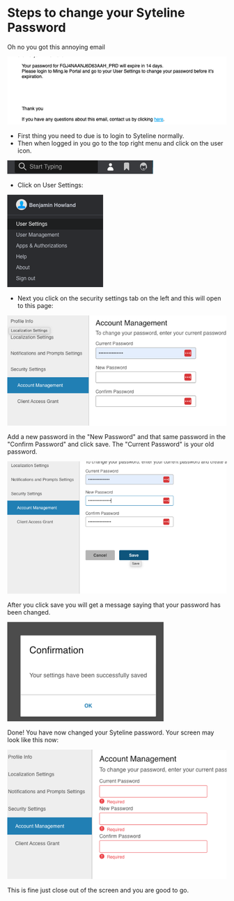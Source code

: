 # Steps to change your Syteline Password
Oh no you got this annoying email 

![Email](https://raw.githubusercontent.com/Karavan-Trailers/How-To-Sheets/main/img/ChangeSytelinePassword/email.png)

+ First thing you need to due is to login to Syteline normally.
+ Then when logged in you go to the top right menu and click on the user icon.

![Top Right Menu](https://raw.githubusercontent.com/Karavan-Trailers/How-To-Sheets/main/img/ChangeSytelinePassword/topRightMenu.png)

+ Click on User Settings:

![Settings](https://raw.githubusercontent.com/Karavan-Trailers/How-To-Sheets/main/img/ChangeSytelinePassword/user.png)

+ Next you click on the security settings tab on the left and this will open to this page:

![Security Settings](https://raw.githubusercontent.com/Karavan-Trailers/How-To-Sheets/main/img/ChangeSytelinePassword/settings.png)

Add a new password in the "New Password" and that same password in the "Confirm Password" and click save. The "Current Password" is your old password.

![Changing the pawword](https://raw.githubusercontent.com/Karavan-Trailers/How-To-Sheets/main/img/ChangeSytelinePassword/addNewPassword.png)

After you click save you will get a message saying that your password has been changed.

![Confirmation](https://raw.githubusercontent.com/Karavan-Trailers/How-To-Sheets/main/img/ChangeSytelinePassword/Confirmation.png)

Done! You have now changed your Syteline password. Your screen may look like this now:

![After the save happened](https://raw.githubusercontent.com/Karavan-Trailers/How-To-Sheets/main/img/ChangeSytelinePassword/endscreen.png)

This is fine just close out of the screen and you are good to go.